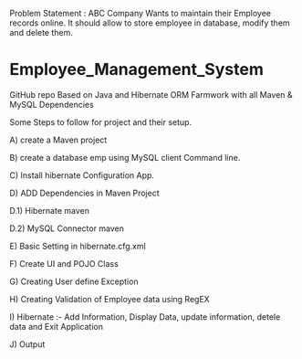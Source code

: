 Problem Statement : ABC Company Wants to maintain their Employee records online. It should allow to store employee in database, modify them and delete them. 
# Employee_Management_System
GitHub repo Based on Java and Hibernate ORM Farmwork with all Maven &amp; MySQL Dependencies

Some Steps to follow for project and their setup.

A) create a Maven project

B) create a database emp using MySQL client Command line.

C) Install hibernate Configuration App.

D) ADD Dependencies in Maven Project

  D.1) Hibernate maven 

  D.2) MySQL Connector maven
  
E) Basic Setting in hibernate.cfg.xml

F) Create UI and POJO Class

G) Creating User define Exception

H) Creating Validation of Employee data using RegEX

I) Hibernate :- Add Information, Display Data, update information, detele data and Exit Application

J) Output
